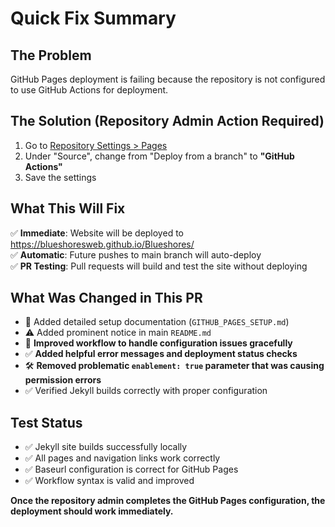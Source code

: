 # Quick Fix Summary

## The Problem
GitHub Pages deployment is failing because the repository is not configured to use GitHub Actions for deployment.

## The Solution (Repository Admin Action Required)

1. Go to [Repository Settings > Pages](https://github.com/BlueshoresWeb/Blueshores/settings/pages)
2. Under "Source", change from "Deploy from a branch" to **"GitHub Actions"**
3. Save the settings

## What This Will Fix

✅ **Immediate**: Website will be deployed to https://blueshoresweb.github.io/Blueshores/  
✅ **Automatic**: Future pushes to main branch will auto-deploy  
✅ **PR Testing**: Pull requests will build and test the site without deploying  

## What Was Changed in This PR

- 📖 Added detailed setup documentation (`GITHUB_PAGES_SETUP.md`)
- ⚠️ Added prominent notice in main `README.md`
- 🔧 **Improved workflow to handle configuration issues gracefully**
- ✅ **Added helpful error messages and deployment status checks**
- 🛠️ **Removed problematic `enablement: true` parameter that was causing permission errors**
- ✅ Verified Jekyll builds correctly with proper configuration

## Test Status

- ✅ Jekyll site builds successfully locally
- ✅ All pages and navigation links work correctly
- ✅ Baseurl configuration is correct for GitHub Pages
- ✅ Workflow syntax is valid and improved

**Once the repository admin completes the GitHub Pages configuration, the deployment should work immediately.**